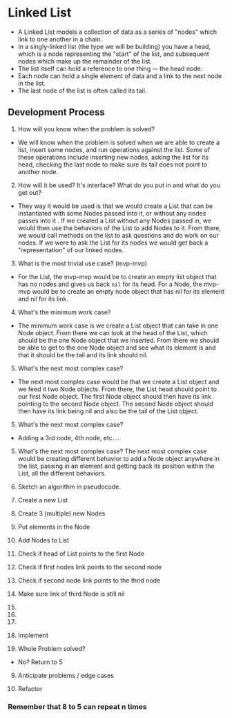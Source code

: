 # Linked List

* A Linked List models a collection of data as a series of "nodes" which link to
 one another in a chain.
* In a singly-linked list (the type we will be building) you have a head, which
  is a node representing the "start" of the list, and subsequent nodes which
  make up the remainder of the list.
* The list itself can hold a reference to one thing -- the head node.
* Each node can hold a single element of data and a link to the next node in the
 list.
 * The last node of the list is often called its tail.

## Development Process

1. How will you know when the problem is solved?
* We will know when the problem is solved when we are able to create a list,
  insert some nodes, and run operations against the list. Some of these
  operations include inserting new nodes, asking the list for its head, checking
   the last node to make sure its tail does not point to another node.

2. How will it be used? It's interface? What do you put in and what do you get
out?
* They way it would be used is that we would create a List that can be
instantiated with some Nodes passed into it, or without any nodes passes into it
. If we created a List without any Nodes passed in, we would then use the
behaviors of the List to add Nodes to it. From there, we would call methods on
the list to ask questions and do work on our nodes. If we were to ask the List
for its nodes we would get back a "representation" of our linked nodes.

3. What is the most trivial use case? (mvp-mvp)
* For the List, the mvp-mvp would be to create an empty list object that has no
nodes and gives us back ```nil``` for its head. For a Node, the mvp-mvp would be
to create an empty node object that has nil for its element and nil for its
link.

4. What's the minimum work case?
* The minimum work case is we create a List object that can take in one Node
object. From there we can look at the head of the List, which should be the
one Node object that we inserted. From there we should be able to get to the one
Node object and see what its element is and that it should be the tail and its
link should nil.

5. What's the next most complex case?
* The next most complex case would be that we create a List object and we feed
it two Node objects. From there, the List head should point to our first Node
object. The first Node object should then have its link pointing to the second
Node object. The second Node object should then have its link being nil and also
be the tail of the List object.

5. What's the next most complex case?
* Adding a 3rd node, 4th node, etc....

5. What's the next most complex case?
The next most complex case would be creating different behavior to add a Node
object anywhere in the list, passing in an element and getting back its position
within the List, all the different behaviors.

6. Sketch an algorithm in pseudocode.
  1. Create a new List
  2. Create 3 (multiple) new Nodes
  3. Put elements in the Node
  4. Add Nodes to List
  5. Check if head of List points to the first Node
  6. Check if first nodes link points to the second node
  7. Check if second node link points to the thrid node
  7. Make sure link of third Node is still nil
  7.
  8.
  9.

7. Implement

8. Whole Problem solved?
  * No? Return to 5

9. Anticipate problems / edge cases

10. Refactor

### Remember that 8 to 5 can repeat n times
